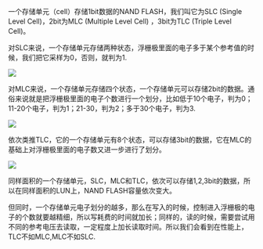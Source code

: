 一个存储单元（cell）存储1bit数据的NAND FLASH，我们叫它为SLC (Single Level Cell)，2bit为MLC (Multiple Level Cell) ，3bit为TLC (Triple Level Cell)。

对SLC来说，一个存储单元存储两种状态，浮栅极里面的电子多于某个参考值的时候，我们把它采样为0，否则，就判为1.

![](https://i-blog.csdnimg.cn/blog_migrate/75ebfbac26d5f8826e7a9e15205c2c4a.jpeg)

对MLC来说，一个存储单元存储四个状态，一个存储单元可以存储2bit的数据。通俗来说就是把浮栅极里面的电子个数进行一个划分，比如低于10个电子，判为0；11-20个电子，判为1；21-30，判为2；多于30个电子，判为3.

![](https://i-blog.csdnimg.cn/blog_migrate/a04d86f7eb2052074ccb4915d886a7d3.jpeg)

依次类推TLC，它的一个存储单元有8个状态，可以存储3bit的数据，它在MLC的基础上对浮栅极里面的电子数又进一步进行了划分。

![](https://i-blog.csdnimg.cn/blog_migrate/dc23c969e5033273fc06a244077ef664.jpeg)

同样面积的一个存储单元，SLC，MLC和TLC，依次可以存储1,2,3bit的数据，所以在同样面积的LUN上，NAND FLASH容量依次变大。

但同时，一个存储单元电子划分的越多，那么在写入的时候，控制进入浮栅极的电子的个数就要越精细，所以写耗费的时间就加长；同样的，读的时候，需要尝试用不同的参考电压去读取，一定程度上加长读取时间。所以我们会看到在性能上，TLC不如MLC,MLC不如SLC.